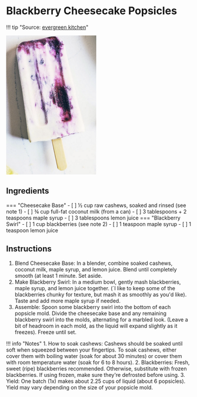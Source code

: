 # Blackberry Cheesecake Popsicles

!!! tip "Source: [evergreen kitchen](https://evergreenkitchen.ca/blackberry-cheesecake-popsicles/)"

![Blackberry Cheesecake Popsicles](pictures/blackberry-cheesecake-popsicles.png)

## Ingredients

=== "Cheesecake Base"
    - [ ] ½ cup raw cashews, soaked and rinsed (see note 1)
    - [ ] ¾ cup full-fat coconut milk (from a can)
    - [ ] 3 tablespoons + 2 teaspoons maple syrup
    - [ ] 3 tablespoons lemon juice
=== "Blackberry Swirl"
    - [ ] 1 cup blackberries (see note 2)
    - [ ] 1 teaspoon maple syrup
    - [ ] 1 teaspoon lemon juice



## Instructions

1. Blend Cheesecake Base: In a blender, combine soaked cashews, coconut milk, maple syrup, and lemon juice. Blend until completely smooth (at least 1 minute. Set aside.
2. Make Blackberry Swirl: In a medium bowl, gently mash blackberries, maple syrup, and lemon juice together. (`I like to keep some of the blackberries chunky for texture, but mash it as smoothly as you'd like). Taste and add more maple syrup if needed.
3. Assemble: Spoon some blackberry swirl into the bottom of each popsicle mold. Divide the cheesecake base and any remaining blackberry swirl into the molds, alternating for a marbled look. (Leave a bit of headroom in each mold, as the liquid will expand slightly as it freezes). Freeze until set. 

!!! info "Notes"
    1. How to soak cashews: Cashews should be soaked until soft when squeezed between your fingertips. To soak cashews, either cover them with boiling water (soak for about 30 minutes) or cover them with room temperature water (soak for 6 to 8 hours).
    2. Blackberries: Fresh, sweet (ripe) blackberries recommended. Otherwise, substitute with frozen blackberries. If using frozen, make sure they're defrosted before using.
    3. Yield: One batch (1x) makes about 2.25 cups of liquid (about 6 popsicles). Yield may vary depending on the size of your popsicle mold.